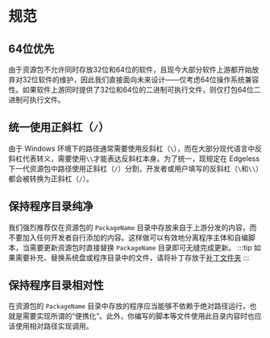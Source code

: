 # 规范
## 64位优先
由于资源包不允许同时存放32位和64位的软件，且现今大部分软件上游都开始放弃对32位软件的维护，因此我们直接面向未来设计——仅考虑64位操作系统兼容性。如果软件上游同时提供了32位和64位的二进制可执行文件，则仅打包64位二进制可执行文件。
## 统一使用正斜杠（`/`）
由于 Windows 环境下的路径通常需要使用反斜杠（`\`），而在大部分现代语言中反斜杠代表转义，需要使用`\\`才能表达反斜杠本身。为了统一，现规定在 Edgeless 下一代资源包中路径使用正斜杠（`/`）分割，开发者或用户填写的反斜杠（`\`和`\\`）都会被转换为正斜杠（`/`）。
## 保持程序目录纯净
我们强烈推荐仅在资源包的 `PackageName` 目录中存放来自于上游分发的内容，而不要加入任何开发者自行添加的内容。这样做可以有效地分离程序主体和自编脚本，当需要更新资源包时直接替换 `PackageName` 目录即可无缝完成更新。
:::tip
如果需要补充、替换系统盘或程序目录中的文件，请将补丁存放于[补丁文件夹](exclusive-directory.md#补丁文件夹)
:::
## 保持程序目录相对性
在资源包的 `PackageName` 目录中存放的程序应当能够不依赖于绝对路径运行，也就是需要实现所谓的“便携化”。此外，你编写的脚本等文件使用此目录内容时也应该使用相对路径实现调用。